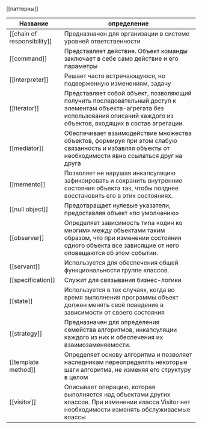 [[паттерны]]

| Название                    | определение                                                                                                                                                                       |
| --------------------------- | --------------------------------------------------------------------------------------------------------------------------------------------------------------------------------- |
| [[chain of responsibility]] | Предназначен для организации в системе уровней ответственности                                                                                                                    |
| [[command]]                 | Представляет действие. Объект команды заключает в себе само действие и его параметры                                                                                              |
| [[interpreter]]             | Решает часто встречающуюся, но подверженную изменениям, задачу                                                                                                                    |
| [[iterator]]                | Представляет собой объект, позволяющий получить последовательный доступ к элементам объекта-агрегата без использования описаний каждого из объектов, входящих в состав агрегации. |
| [[mediator]]                | Обеспечивает взаимодействие множества объектов, формируя при этом слабую связанность и избавляя объекты от необходимости явно ссылаться друг на друга                             |
| [[memento]]                 | Позволяет не нарушая инкапсуляцию зафиксировать и сохранить внутренние состояния объекта так, чтобы позднее восстановить его в этих состояниях.                                   |
| [[null object]]             | Предотвращает нулевые указатели, предоставляя объект «по умолчанию»                                                                                                               |
| [[observer]]                | Определяет зависимость типа «один ко многим» между объектами таким образом, что при изменении состояния одного объекта все зависящие от него оповещаются об этом событии.         |
| [[servant]]                 | Используется для обеспечения общей функциональности группе классов.                                                                                                               |
| [[specification]]           | Служит для связывания бизнес-логики                                                                                                                                               |
| [[state]]                   | Используется в тех случаях, когда во время выполнения программы объект должен менять своё поведение в зависимости от своего состояния                                             |
| [[strategy]]                | Предназначен для определения семейства алгоритмов, инкапсуляции каждого из них и обеспечения их взаимозаменяемости.                                                               |
| [[template method]]         | Определяет основу алгоритма и позволяет наследникам переопределять некоторые шаги алгоритма, не изменяя его структуру в целом                                                     |
| [[visitor]]                            |                               Описывает операцию, которая выполняется над объектами других классов. При изменении класса Visitor нет необходимости изменять обслуживаемые классы                                                                                                                                                    |
